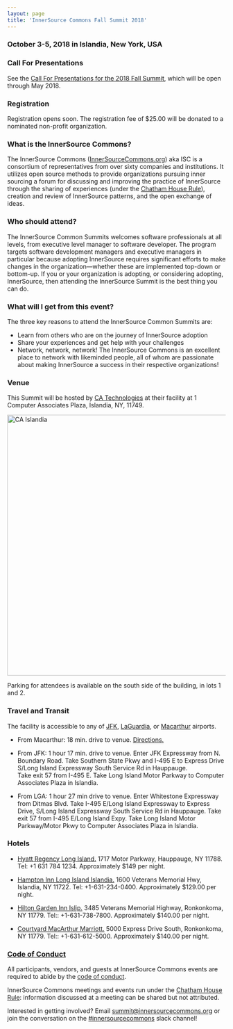 ```yaml
---
layout: page
title: 'InnerSource Commons Fall Summit 2018'
---
```


### October 3-5, 2018 in Islandia, New York, USA

### Call For Presentations

See the [Call For Presentations for the 2018 Fall Summit](/InnerSourceCommons/events/isc-fall-2018-cfp), which will be open through May 2018.


### Registration
Registration opens soon. The registration fee of $25.00 will be donated to a nominated non-profit organization.

### What is the InnerSource Commons?
The InnerSource Commons ([InnerSourceCommons.org](http://innersourcecommons.org)) aka ISC is a consortium of representatives from over sixty companies and institutions. It utilizes open source methods to provide organizations pursuing inner sourcing a forum for discussing and improving the practice of InnerSource through the sharing of experiences (under the [Chatham House Rule](https://www.chathamhouse.org/about/chatham-house-rule)), creation and review of InnerSource patterns, and the open exchange of ideas.
  
### Who should attend?
The InnerSource Common Summits welcomes software professionals at all levels, from executive level manager to software developer.  The program targets software development managers and executive managers in particular because adopting InnerSource requires significant efforts to make changes in the organization—whether these are implemented top-down or bottom-up. If you or your organization is adopting, or considering adopting, InnerSource, then attending the InnerSource Summit is the best thing you can do.
   
### What will I get from this event?
The three key reasons to attend the InnerSource Common Summits are:

* Learn from others who are on the journey of InnerSource adoption
* Share your experiences and get help with your challenges
* Network, network, network! The InnerSource Commons is an excellent place to network with likeminded people, all of whom are passionate about making InnerSource a success in their respective organizations!

### Venue

This Summit will be hosted by [CA Technologies](https://www.ca.com/us.html) at their facility at 1 Computer Associates Plaza, Islandia, NY, 11749.

<img alt="CA Islandia" width="600" src="/InnerSourceCommons/assets/img/ca_islandia.jpg"/>

Parking for attendees is available on the south side of the building, in lots 1 and 2.

### Travel and Transit

The facility is accessible to any of [JFK](https://www.airport-jfk.com/), [LaGuardia](https://www.laguardiaairport.com/#/), or [Macarthur](http://www.macarthurairport.com/) airports.

* From Macarthur: 18 min. drive to venue.
[Directions.](https://maps.yahoo.com/directions/?lat=40.797827173703645&lon=-73.13585758209229&bb=40.81978527%2C-73.18482399%2C40.77592681%2C-73.08689117&o=Long%20Island%20MacArthur%20Airport%20-%20ISP%2C%20100%20Arrival%20Ave%2C%20Ste%20100%2C%20Ronkonkoma%2C%20NY%2011779&d=1%20Computer%20Associates%20Plaza%2C%20Islandia%2C%20NY%2011749)

* From JFK: 1 hour 17 min. drive to venue.
Enter JFK Expressway from N. Boundary Road.
Take Southern State Pkwy and I-495 E to Express Drive S/Long Island Expressway South Service Rd in Hauppauge.  
Take exit 57 from I-495 E.
Take Long Island Motor Parkway to Computer Associates Plaza in Islandia.

* From LGA: 1 hour 27 min drive to venue.
Enter Whitestone Expressway from Ditmas Blvd.
Take I-495 E/Long Island Expressway to Express Drive, S/Long Island Expressway South Service Rd in Hauppauge.  Take exit 57 from I-495 E/Long Island Expy.
Take Long Island Motor Parkway/Motor Pkwy to Computer Associates Plaza in Islandia.


### Hotels

* [Hyatt Regency Long Island.](https://longisland.regency.hyatt.com/en/hotel/home.html)
1717 Motor Parkway, Hauppauge, NY 11788.
Tel: +1 631 784 1234.
Approximately $149 per night.

* [Hampton Inn Long Island Islandia.](http://hamptoninn3.hilton.com/en/hotels/new-york/hampton-inn-long-island-islandia-ISPNYHX/index.html)
1600 Veterans Memorial Hwy, Islandia, NY 11722.
Tel: +1-631-234-0400.
Approximately $129.00 per night.

* [Hilton Garden Inn Islip.](http://hiltongardeninn3.hilton.com/en/hotels/new-york/hilton-garden-inn-islip-macarthur-airport-ISPAHGI/index.html)
3485 Veterans Memorial Highway, Ronkonkoma, NY 11779.
Tel:: +1-631-738-7800.
Approximately $140.00 per night.

* [Courtyard MacArthur Marriott.](http://www.marriott.com/hotels/travel/ispcy-courtyard-long-island-macarthur-airport/?scid=bb1a189a-fec3-4d19-a255-54ba596febe2)
5000 Express Drive South, Ronkonkoma, NY 11779.
Tel:: +1-631-612-5000.
Approximately $140.00 per night.


### [Code of Conduct](/InnerSourceCommons/events/conduct/)

All participants, vendors, and guests at InnerSource Commons events are required to abide by the [code of conduct](/InnerSourceCommons/events/conduct/). 

InnerSource Commons meetings and events run under the [Chatham House Rule](https://en.wikipedia.org/wiki/Chatham_House_Rule): information discussed at a meeting can be shared but not attributed.

Interested in getting involved? Email <summit@innersourcecommons.org> or join the conversation on the [#innersourcecommons](https://isc-inviter.herokuapp.com/) slack channel!

